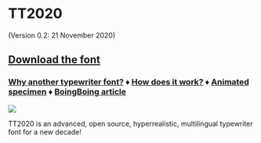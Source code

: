 # TT2020

(Version 0.2: 21 November 2020)

## [Download the font](https://ctrlcctrlv.github.io/TT2020/docs/download.html) 

### [Why another typewriter font?](https://ctrlcctrlv.github.io/TT2020/docs/moreinfo.html) &diamondsuit; [How does it work?](https://ctrlcctrlv.github.io/TT2020/docs/moreinfo2.html) &diamondsuit; [Animated specimen](https://ctrlcctrlv.github.io/TT2020/docs/) &diamondsuit; [BoingBoing article](https://boingboing.net/2020/01/03/tt2020-an-old-timey-typewrite.html)

![](https://raw.githubusercontent.com/ctrlcctrlv/TT2020/master/docs/tt2020.png)

TT2020 is an advanced, open source, hyperrealistic, multilingual typewriter font for a new decade!

